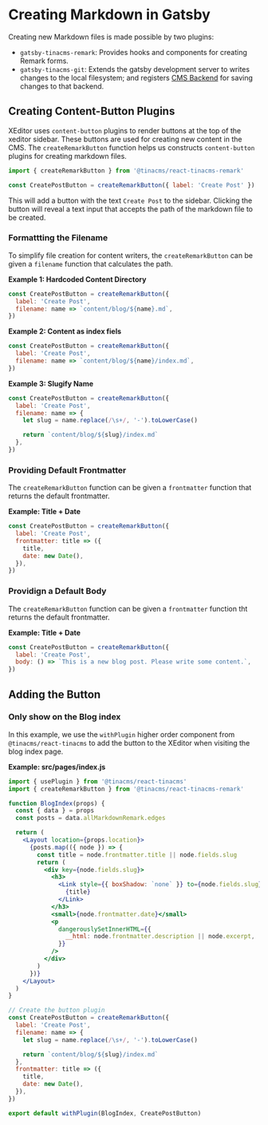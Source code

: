 # Creating Markdown in Gatsby

Creating new Markdown files is made possible by two plugins:

- `gatsby-tinacms-remark`: Provides hooks and components for creating Remark forms.
- `gatsby-tinacms-git`: Extends the gatsby development server to writes changes to the local filesystem;
  and registers [CMS Backend](../concepts/backends.md) for saving changes to that backend.

## Creating Content-Button Plugins

XEditor uses `content-button` plugins to render buttons at the top of the xeditor sidebar. These buttons are used for creating new content in the CMS. The `createRemarkButton` function helps us constructs `content-button` plugins for creating markdown files.

```javascript
import { createRemarkButton } from '@tinacms/react-tinacms-remark'

const CreatePostButton = createRemarkButton({ label: 'Create Post' })
```

This will add a button with the text `Create Post` to the sidebar. Clicking the button will reveal a text input that accepts the path of the markdown file to be created.

### Formattting the Filename

To simplify file creation for content writers, the `createRemarkButton` can be given a `filename` function that calculates the path.

**Example 1: Hardcoded Content Directory**

```javascript
const CreatePostButton = createRemarkButton({
  label: 'Create Post',
  filename: name => `content/blog/${name}.md`,
})
```

**Example 2: Content as index fiels**

```javascript
const CreatePostButton = createRemarkButton({
  label: 'Create Post',
  filename: name => `content/blog/${name}/index.md`,
})
```

**Example 3: Slugify Name**

```javascript
const CreatePostButton = createRemarkButton({
  label: 'Create Post',
  filename: name => {
    let slug = name.replace(/\s+/, '-').toLowerCase()

    return `content/blog/${slug}/index.md`
  },
})
```

### Providing Default Frontmatter

The `createRemarkButton` function can be given a `frontmatter` function that returns the default frontmatter.

**Example: Title + Date**

```javascript
const CreatePostButton = createRemarkButton({
  label: 'Create Post',
  frontmatter: title => ({
    title,
    date: new Date(),
  }),
})
```

### Providign a Default Body

The `createRemarkButton` function can be given a `frontmatter` function tht returns the default frontmatter.

**Example: Title + Date**

```javascript
const CreatePostButton = createRemarkButton({
  label: 'Create Post',
  body: () => `This is a new blog post. Please write some content.`,
})
```

## Adding the Button

### Only show on the Blog index

In this example, we use the `withPlugin` higher order component from `@tinacms/react-tinacms` to add the button
to the XEditor when visiting the blog index page.

**Example: src/pages/index.js**

```jsx
import { usePlugin } from '@tinacms/react-tinacms'
import { createRemarkButton } from '@tinacms/react-tinacms-remark'

function BlogIndex(props) {
  const { data } = props
  const posts = data.allMarkdownRemark.edges

  return (
    <Layout location={props.location}>
      {posts.map(({ node }) => {
        const title = node.frontmatter.title || node.fields.slug
        return (
          <div key={node.fields.slug}>
            <h3>
              <Link style={{ boxShadow: `none` }} to={node.fields.slug}>
                {title}
              </Link>
            </h3>
            <small>{node.frontmatter.date}</small>
            <p
              dangerouslySetInnerHTML={{
                __html: node.frontmatter.description || node.excerpt,
              }}
            />
          </div>
        )
      })}
    </Layout>
  )
}

// Create the button plugin
const CreatePostButton = createRemarkButton({
  label: 'Create Post',
  filename: name => {
    let slug = name.replace(/\s+/, '-').toLowerCase()

    return `content/blog/${slug}/index.md`
  },
  frontmatter: title => ({
    title,
    date: new Date(),
  }),
})

export default withPlugin(BlogIndex, CreatePostButton)
```
